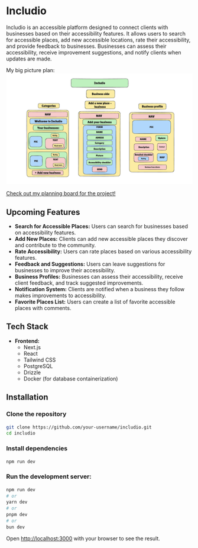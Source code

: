 # Includio

Includio is an accessible platform designed to connect clients with businesses based on their accessibility features. It allows users to search for accessible places, add new accessible locations, rate their accessibility, and provide feedback to businesses. Businesses can assess their accessibility, receive improvement suggestions, and notify clients when updates are made. 

My big picture plan:
<img src="public/Screenshot 2024-12-02 at 09.50.18.png" alt="Big Picture Plan">

<a href="https://github.com/users/Apozsgai97/projects/6"> Check out my planning board for the project!</a>


## Upcoming Features

- **Search for Accessible Places:** Users can search for businesses based on accessibility features.
- **Add New Places:** Clients can add new accessible places they discover and contribute to the community.
- **Rate Accessibility:** Users can rate places based on various accessibility features.
- **Feedback and Suggestions:** Users can leave suggestions for businesses to improve their accessibility.
- **Business Profiles:** Businesses can assess their accessibility, receive client feedback, and track suggested improvements.
- **Notification System:** Clients are notified when a business they follow makes improvements to accessibility.
- **Favorite Places List:** Users can create a list of favorite accessible places with comments.

## Tech Stack

- **Frontend:**
  - Next.js
  - React
  - Tailwind CSS
  - PostgreSQL
  - Drizzle
  - Docker (for database containerization)

## Installation

### Clone the repository

```bash
git clone https://github.com/your-username/includio.git
cd includio
```
### Install dependencies
```bash
npm run dev
```

### Run the development server:

```bash
npm run dev
# or
yarn dev
# or
pnpm dev
# or
bun dev
```

Open [http://localhost:3000](http://localhost:3000) with your browser to see the result.
